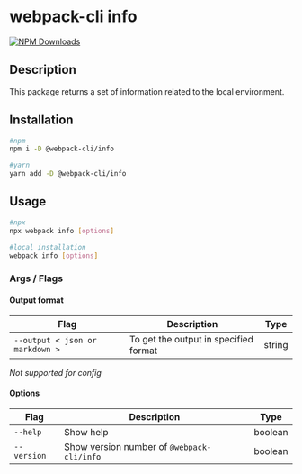 # webpack-cli info

[![NPM Downloads][downloads]][downloads-url]

## Description

This package returns a set of information related to the local environment.

## Installation

```bash
#npm
npm i -D @webpack-cli/info

#yarn
yarn add -D @webpack-cli/info

```

## Usage

```bash
#npx
npx webpack info [options]

#local installation
webpack info [options]

```

### Args / Flags

#### Output format

| Flag                            | Description                           | Type   |
| ------------------------------- | ------------------------------------- | ------ |
| `--output < json or markdown >` | To get the output in specified format | string |

_Not supported for config_

#### Options

| Flag        | Description                                | Type    |
| ----------- | ------------------------------------------ | ------- |
| `--help`    | Show help                                  | boolean |
| `--version` | Show version number of `@webpack-cli/info` | boolean |

[downloads]: https://img.shields.io/npm/dm/@webpack-cli/info.svg
[downloads-url]: https://www.npmjs.com/package/@webpack-cli/info
